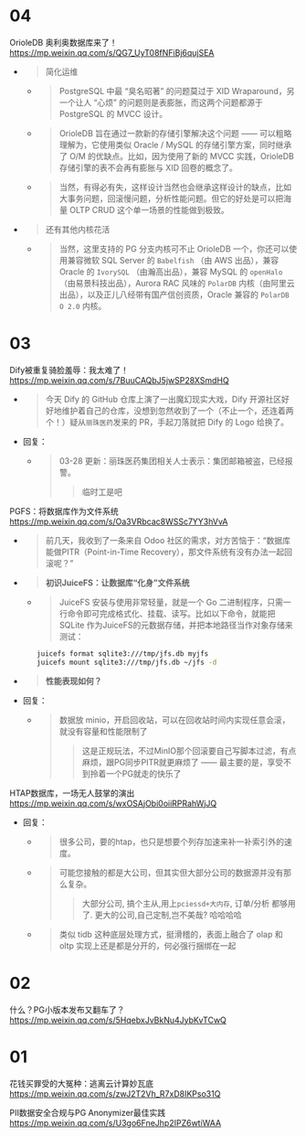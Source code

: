 
# 04

OrioleDB 奥利奥数据库来了！ https://mp.weixin.qq.com/s/QG7_UyT08fNFiBj6qujSEA
- > 简化运维
  * > PostgreSQL 中最 “臭名昭著” 的问题莫过于 XID Wraparound，另一个让人 “心烦” 的问题则是表膨胀，而这两个问题都源于 PostgreSQL 的 MVCC 设计。
  * > OrioleDB 旨在通过一款新的存储引擎解决这个问题 —— 可以粗略理解为，它使用类似 Oracle / MySQL 的存储引擎方案，同时继承了 O/M 的优缺点。比如，因为使用了新的 MVCC 实践，OrioleDB 存储引擎的表不会再有膨胀与 XID 回卷的概念了。
  * > 当然，有得必有失，这样设计当然也会继承这样设计的缺点，比如大事务问题，回滚慢问题，分析性能问题。但它的好处是可以把海量 OLTP CRUD 这个单一场景的性能做到极致。
- > 还有其他内核花活
  * > 当然，这里支持的 PG 分支内核可不止 OrioleDB 一个，你还可以使用兼容微软 SQL Server 的 `Babelfish` （由 AWS 出品），兼容 Oracle 的 `IvorySQL` （由瀚高出品），兼容 MySQL 的 `openHalo` （由易景科技出品），Aurora RAC 风味的 `PolarDB` 内核（由阿里云出品），以及正儿八经带有国产信创资质，Oracle 兼容的 `PolarDB O 2.0` 内核。

# 03

Dify被重复骑脸羞辱：我太难了！ https://mp.weixin.qq.com/s/7BuuCAQbJ5jwSP28XSmdHQ
- > 今天 Dify 的 GitHub 仓库上演了一出魔幻现实大戏，Dify 开源社区好好地维护着自己的仓库，没想到忽然收到了一个（不止一个，还连着两个！）疑从`丽珠医药`发来的 PR，手起刀落就把 Dify 的 Logo 给换了。
- 回复：
  * > 03-28 更新：丽珠医药集团相关人士表示：集团邮箱被盗，已经报警。
    >> 临时工是吧

PGFS：将数据库作为文件系统 https://mp.weixin.qq.com/s/Oa3VRbcac8WSSc7YY3hVvA
- > 前几天，我收到了一条来自 Odoo 社区的需求，对方苦恼于：“数据库能做PITR（Point-in-Time Recovery），那文件系统有没有办法一起回滚呢？”
- > **初识JuiceFS：让数据库“化身”文件系统**
  * > JuiceFS 安装与使用非常轻量，就是一个 Go 二进制程序，只需一行命令即可完成格式化、挂载、读写。比如以下命令，就能把 SQLite 作为JuiceFS的元数据存储，并把本地路径当作对象存储来测试：
    ```sh
    juicefs format sqlite3:///tmp/jfs.db myjfs     
    juicefs mount sqlite3:///tmp/jfs.db ~/jfs -d
    ```
- > **性能表现如何？**
- 回复：
  * > 数据放 minio，开启回收站，可以在回收站时间内实现任意会滚，就没有容量和性能限制了
    >> 这是正规玩法，不过MinIO那个回滚要自己写脚本过滤，有点麻烦，跟PG同步PITR就更麻烦了 —— 最主要的是，享受不到拎着一个PG就走的快乐了

HTAP数据库，一场无人鼓掌的演出 https://mp.weixin.qq.com/s/wxOSAjObi0oiiRPRahWjJQ
- 回复：
  * > 很多公司，要的htap，也只是想要个列存加速来补一补索引外的速度。
  * > 可能您接触的都是大公司，但其实但大部分公司的数据源并没有那么复杂。
    >> 大部分公司, 搞个主从,用上`pciessd+大内存`, 订单/分析 都够用了. 更大的公司,自己定制,岂不美哉? 哈哈哈哈
  * > 类似 tidb 这种底层处理方式，挺滑稽的，表面上融合了 olap 和 oltp 实现上还是都是分开的，何必强行捆绑在一起

# 02

什么？PG小版本发布又翻车了？ https://mp.weixin.qq.com/s/5HqebxJvBkNu4JybKvTCwQ

# 01

花钱买罪受的大冤种：逃离云计算妙瓦底 https://mp.weixin.qq.com/s/zwJ2T2Vh_R7xD8IKPso31Q

PII数据安全合规与PG Anonymizer最佳实践 https://mp.weixin.qq.com/s/U3go6FneJhp2IPZ6wtiWAA
